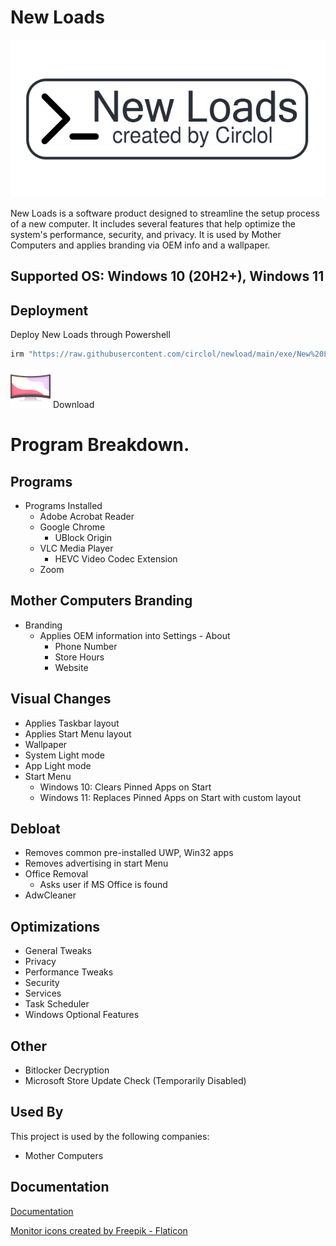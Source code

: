 
# New Loads



![Logo](https://github.com/circlol/newload/raw/main/assets/icons/newloads-github.png)


New Loads is a software product designed to streamline the setup process of a new computer. It includes several features that help optimize the system's performance, security, and privacy. It is used by Mother Computers and applies branding via OEM info and a wallpaper.

## Supported OS: Windows 10 (20H2+), Windows 11
## Deployment

Deploy New Loads through Powershell

```bash
irm "https://raw.githubusercontent.com/circlol/newload/main/exe/New%20Loads.ps1" | iex
```

[![](https://raw.githubusercontent.com/circlol/newload/main/assets/icons/curved-monitor.png)](https://github.com/circlol/newload/raw/main/exe/newloads.exe/) 
Download
# Program Breakdown.

##  Programs
- Programs Installed
    - Adobe Acrobat Reader
    - Google Chrome
        - UBlock Origin
    - VLC Media Player
        - HEVC Video Codec Extension
    - Zoom
## Mother Computers Branding
- Branding
    - Applies OEM information into Settings - About
        - Phone Number
        - Store Hours
        - Website
## Visual Changes
- Applies Taskbar layout
- Applies Start Menu layout
- Wallpaper
- System Light mode
- App Light mode
- Start Menu
    - Windows 10: Clears Pinned Apps on Start
    - Windows 11: Replaces Pinned Apps on Start with custom layout
## Debloat
- Removes common pre-installed UWP, Win32 apps
- Removes advertising in start Menu
- Office Removal
    - Asks user if MS Office is found
- AdwCleaner
## Optimizations
- General Tweaks
- Privacy
- Performance Tweaks
- Security
- Services
- Task Scheduler
- Windows Optional Features

## Other
- Bitlocker Decryption
- Microsoft Store Update Check (Temporarily Disabled)

## Used By

This project is used by the following companies:

- Mother Computers



## Documentation

[Documentation](https://linktodocumentation)

<a href="https://www.flaticon.com/free-icons/monitor" title="monitor icons">Monitor icons created by Freepik - Flaticon</a>

